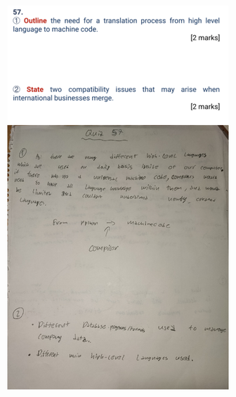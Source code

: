 ![](https://github.com/AleksandarDzudzevic/Unit-4-/blob/main/quiz057text.png)
![](https://github.com/AleksandarDzudzevic/Unit-4-/blob/main/quiz057work.jpg)
